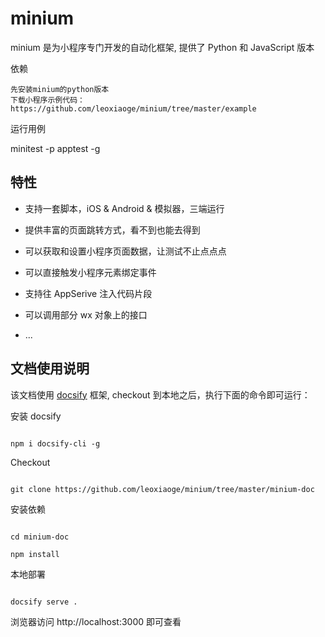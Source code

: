 # minium
minium 是为小程序专门开发的自动化框架, 提供了 Python 和 JavaScript 版本

依赖

    先安装minium的python版本
    下载小程序示例代码： https://github.com/leoxiaoge/minium/tree/master/example

运行用例

minitest -p apptest -g

## 特性 

- 支持一套脚本，iOS & Android & 模拟器，三端运行

- 提供丰富的页面跳转方式，看不到也能去得到

- 可以获取和设置小程序页面数据，让测试不止点点点

- 可以直接触发小程序元素绑定事件

- 支持往 AppSerive 注入代码片段

- 可以调用部分 wx 对象上的接口

- ...

## 文档使用说明

该文档使用 [docsify](https://docsify.js.org/#/zh-cn/quickstart) 框架, checkout 到本地之后，执行下面的命令即可运行：

 

安装 docsify

```shell

npm i docsify-cli -g

```

 

Checkout 

```shell

git clone https://github.com/leoxiaoge/minium/tree/master/minium-doc

```


安装依赖

```shell

cd minium-doc

npm install

```

本地部署

```shell

docsify serve .

```
 

浏览器访问 http://localhost:3000 即可查看
